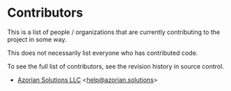 # Contributors

This is a list of people / organizations that are currently contributing to the project in
some way.

This does not necessarily list everyone who has contributed code.

To see the full list of contributors, see the revision history in
source control.

- <a href="https://azorian.solutions" target="_blank">Azorian Solutions LLC</a> &lt;<a href="mailto:help@azorian.solutions">help@azorian.solutions</a>&gt;